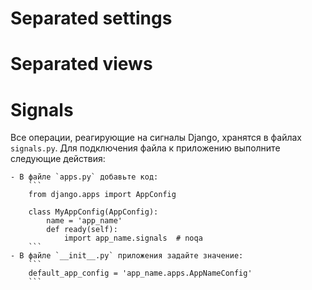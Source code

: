 # Separated settings

# Separated views

# Signals

Все операции, реагирующие на сигналы Django, хранятся в файлах `signals.py`. Для подключения файла к приложению выполните следующие действия:

    - В файле `apps.py` добавьте код:
        ```
        from django.apps import AppConfig

        class MyAppConfig(AppConfig):
            name = 'app_name'
            def ready(self):
                import app_name.signals  # noqa
        ```
    - В файле `__init__.py` приложения задайте значение:
        ```
        default_app_config = 'app_name.apps.AppNameConfig'
        ```